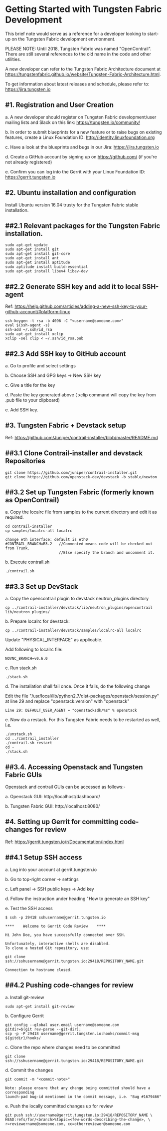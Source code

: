 Getting Started with Tungsten Fabric Development
==================================
This brief note would serve as a reference for a developer looking to start-up
on the Tungsten Fabric development envrionment.

PLEASE NOTE: Until 2018, Tungsten Fabric was named "OpenContrail". There are still several references to the old name in the code and other utilities.

A new developer can refer to the Tungsten Fabric Architecture document at
https://tungstenfabric.github.io/website/Tungsten-Fabric-Architecture.html.

To get information about latest releases and schedule, please refer to:
https://jira.tungsten.io

#1. Registration and User Creation
----------------------------------
a. A new developer should register on Tungsten Fabric development/user mailing lists and Slack on this link: https://tungsten.io/community/

b. In order to submit blueprints for a new feature or to raise bugs on existing features, create a Linux Foundation ID: http://identity.linuxfoundation.org

c. Have a look at the blueprints and bugs in our Jira: https://jira.tungsten.io

d. Create a GitHub account by signing up on https://github.com/ (if you're not already registered)

e. Confirm you can log into the Gerrit with your Linux Foundation ID: https://gerrit.tungsten.io

#2. Ubuntu installation and configuration
-------------------
Install Ubuntu version 16.04 trusty for the Tungsten Fabric stable installation.

##2.1 Relevant packages for the Tungsten Fabric installation.
-------------------
    sudo apt-get update
    sudo apt-get install git
    sudo apt-get install git-core
    sudo apt-get install ant
    sudo apt-get install aptitude
    sudo aptitude install build-essential
    sudo apt-get install libev4 libev-dev

##2.2 Generate SSH key and add it to local SSH-agent
-------------------
Ref: https://help.github.com/articles/adding-a-new-ssh-key-to-your-github-account/#platform-linux

    ssh-keygen -t rsa -b 4096 -C "<username@someone.com>"
    eval $(ssh-agent -s)
    ssh-add ~/.ssh/id_rsa
    sudo apt-get install xclip
    xclip -sel clip < ~/.ssh/id_rsa.pub

##2.3 Add SSH key to GitHub account
-------------------
a. Go to profile and select settings

b. Choose SSH and GPG keys -> New SSH key

c. Give a title for the key

d. Paste the key generated above ( xclip command will copy the key from .pub file to your clipboard)

e. Add SSH key.


#3. Tungsten Fabric + Devstack setup
------------------------------------
Ref: https://github.com/Juniper/contrail-installer/blob/master/README.md

##3.1 Clone Contrail-installer and devstack Repositories
--------------------------------------------------------

    git clone https://github.com/juniper/contrail-installer.git
    git clone https://github.com/openstack-dev/devstack -b stable/newton

##3.2 Set up Tungsten Fabric (formerly known as OpenContrail)
-------------------------------------------------------------
a. Copy the localrc file from samples to the current directory and edit it as required.

    cd contrail-installer
    cp samples/localrc-all localrc

    change eth interface: default is eth0
    #CONTRAIL_BRANCH=R3.2   //Commented means code will be checked out from Trunk.
                            //Else specify the branch and uncomment it.

b. Execute contrail.sh

    ./contrail.sh

##3.3 Set up DevStack
---------------------
a. Copy the opencontrail plugin to devstack neutron_plugins directory

    cp ../contrail-installer/devstack/lib/neutron_plugins/opencontrail lib/neutron_plugins/

b. Prepare localrc for devstack:

    cp ../contrail-installer/devstack/samples/localrc-all localrc

   Update "PHYSICAL_INTERFACE" as applicable.

   Add following to localrc file:

    NOVNC_BRANCH=v0.6.0

c. Run stack.sh

    ./stack.sh

d. The installation shall fail once. Once it fails, do the following change

   Edit the file "/usr/local/lib/python2.7/dist-packages/openstack/session.py" at line 29
   and replace "openstack.version" with "openstack"

    Line 29: DEFAULT_USER_AGENT = "openstacksdk/%s" % openstack

e. Now do a restack. For this Tungsten Fabric needs to be restarted as well, i.e.

    ./unstack.sh
    cd ../contrail_installer
    ./contrail.sh restart
    cd -
    ./stack.sh

##3.4. Accessing Openstack and Tungsten Fabric GUIs
---------------------------------------------------
Openstack and contrail GUIs can be accessed as follows:-

a. Openstack GUI: http://localhost/dashboard/

b. Tungsten Fabric GUI: http://localhost:8080/


#4. Setting up Gerrit for committing code-changes for review
------------------------------------------------------------

Ref: https://gerrit.tungsten.io/r/Documentation/index.html

##4.1 Setup SSH access
-------------------
a. Log into your account at gerrit.tungsten.io

b. Go to top-right corner -> settings

c. Left panel -> SSH public keys -> Add key

d. Follow the instruction under heading "How to generate an SSH key"

e. Test the SSH access

    $ ssh -p 29418 sshusername@gerrit.tungsten.io

    ****    Welcome to Gerrit Code Review    ****

    Hi John Doe, you have successfully connected over SSH.

    Unfortunately, interactive shells are disabled.
    To clone a hosted Git repository, use:

    git clone ssh://sshusername@gerrit.tungsten.io:29418/REPOSITORY_NAME.git

    Connection to hostname closed.

##4.2 Pushing code-changes for review
-------------------------------------
a. Install git-review

    sudo apt-get install git-review

b. Configure Gerrit

    git config --global user.email username@someone.com
    gitdir=$(git rev-parse --git-dir);
    scp -p -P 29418 username@gerrit.tungsten.io:hooks/commit-msg ${gitdir}/hooks/

c. Clone the repo where changes need to be committed

    git clone ssh://sshusername@gerrit.tungsten.io:29418/REPOSITORY_NAME.git

d. Commit the changes

    git commit -m "<commit-note>"

    Note: please ensure that any change being committed should have a corresponding
    launch-pad bug-id mentioned in the commit message, i.e. "Bug #1679466"

e. Push the locally committed changes up for review

    git push ssh://username@gerrit.tungsten.io:29418/REPOSITORY_NAME \
    HEAD:refs/for/<branch>%topic=<few-words-describing-the-change>, \
    r=reviewername@someone.com, cc=otherreviewer@someone.com

